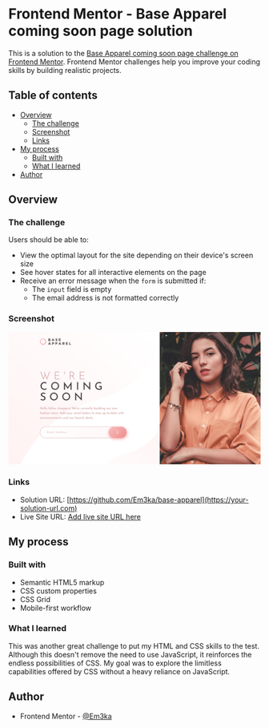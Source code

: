 # Frontend Mentor - Base Apparel coming soon page solution

This is a solution to the [Base Apparel coming soon page challenge on Frontend Mentor](https://www.frontendmentor.io/challenges/base-apparel-coming-soon-page-5d46b47f8db8a7063f9331a0). Frontend Mentor challenges help you improve your coding skills by building realistic projects.

## Table of contents

- [Overview](#overview)
  - [The challenge](#the-challenge)
  - [Screenshot](#screenshot)
  - [Links](#links)
- [My process](#my-process)
  - [Built with](#built-with)
  - [What I learned](#what-i-learned)
- [Author](#author)

## Overview

### The challenge

Users should be able to:

- View the optimal layout for the site depending on their device's screen size
- See hover states for all interactive elements on the page
- Receive an error message when the `form` is submitted if:
  - The `input` field is empty
  - The email address is not formatted correctly

### Screenshot

![Screenshot](./screenshot/Screenshot%202024-11-11%20at%2016-43-50%20Frontend%20Mentor%20Base%20Apparel%20coming%20soon%20page.png)

### Links

- Solution URL: [https://github.com/Em3ka/base-apparel](https://your-solution-url.com)
- Live Site URL: [Add live site URL here](https://your-live-site-url.com)

## My process

### Built with

- Semantic HTML5 markup
- CSS custom properties
- CSS Grid
- Mobile-first workflow

### What I learned

This was another great challenge to put my HTML and CSS skills to the test. Although this doesn't remove the need to use JavaScript, it reinforces the endless possibilities of CSS. My goal was to explore the limitless capabilities offered by CSS without a heavy reliance on JavaScript.

## Author

- Frontend Mentor - [@Em3ka](https://www.frontendmentor.io/profile/Em3ka)
